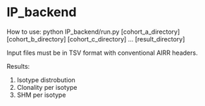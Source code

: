 # IP_backend

How to use:
python IP_backend/run.py [cohort_a_directory] [cohort_b_directory] [cohort_c_directory] ... [result_directory]

Input files must be in TSV format with conventional AIRR headers. 

Results:
1. Isotype distrobution
2. Clonality per isotype
3. SHM per isotype
